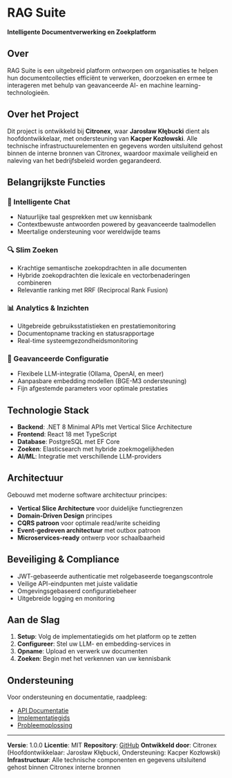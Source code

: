 # RAG Suite

**Intelligente Documentverwerking en Zoekplatform**

## Over

RAG Suite is een uitgebreid platform ontworpen om organisaties te helpen hun documentcollecties efficiënt te verwerken, doorzoeken en ermee te interageren met behulp van geavanceerde AI- en machine learning-technologieën.

## Over het Project

Dit project is ontwikkeld bij **Citronex**, waar **Jarosław Kłębucki** dient als hoofdontwikkelaar, met ondersteuning van **Kacper Kozłowski**. Alle technische infrastructuurelementen en gegevens worden uitsluitend gehost binnen de interne bronnen van Citronex, waardoor maximale veiligheid en naleving van het bedrijfsbeleid worden gegarandeerd.

## Belangrijkste Functies

### 🤖 Intelligente Chat
- Natuurlijke taal gesprekken met uw kennisbank
- Contextbewuste antwoorden powered by geavanceerde taalmodellen
- Meertalige ondersteuning voor wereldwijde teams

### 🔍 Slim Zoeken
- Krachtige semantische zoekopdrachten in alle documenten
- Hybride zoekopdrachten die lexicale en vectorbenaderingen combineren
- Relevantie ranking met RRF (Reciprocal Rank Fusion)

### 📊 Analytics & Inzichten
- Uitgebreide gebruiksstatistieken en prestatiemonitoring
- Documentopname tracking en statusrapportage
- Real-time systeemgezondheidsmonitoring

### 🔧 Geavanceerde Configuratie
- Flexibele LLM-integratie (Ollama, OpenAI, en meer)
- Aanpasbare embedding modellen (BGE-M3 ondersteuning)
- Fijn afgestemde parameters voor optimale prestaties

## Technologie Stack

- **Backend**: .NET 8 Minimal APIs met Vertical Slice Architecture
- **Frontend**: React 18 met TypeScript
- **Database**: PostgreSQL met EF Core
- **Zoeken**: Elasticsearch met hybride zoekmogelijkheden
- **AI/ML**: Integratie met verschillende LLM-providers

## Architectuur

Gebouwd met moderne software architectuur principes:

- **Vertical Slice Architecture** voor duidelijke functiegrenzen
- **Domain-Driven Design** principes
- **CQRS patroon** voor optimale read/write scheiding
- **Event-gedreven architectuur** met outbox patroon
- **Microservices-ready** ontwerp voor schaalbaarheid

## Beveiliging & Compliance

- JWT-gebaseerde authenticatie met rolgebaseerde toegangscontrole
- Veilige API-eindpunten met juiste validatie
- Omgevingsgebaseerd configuratiebeheer
- Uitgebreide logging en monitoring

## Aan de Slag

1. **Setup**: Volg de implementatiegids om het platform op te zetten
2. **Configureer**: Stel uw LLM- en embedding-services in
3. **Opname**: Upload en verwerk uw documenten
4. **Zoeken**: Begin met het verkennen van uw kennisbank

## Ondersteuning

Voor ondersteuning en documentatie, raadpleeg:
- [API Documentatie](./api-documentation.md)
- [Implementatiegids](../DEPLOYMENT_GUIDE.md)
- [Probleemoplossing](../DOTNET8-TROUBLESHOOTING.md)

---

**Versie**: 1.0.0
**Licentie**: MIT
**Repository**: [GitHub](https://github.com/jklebucki/rag-suite)
**Ontwikkeld door**: Citronex (Hoofdontwikkelaar: Jarosław Kłębucki, Ondersteuning: Kacper Kozłowski)
**Infrastructuur**: Alle technische componenten en gegevens uitsluitend gehost binnen Citronex interne bronnen